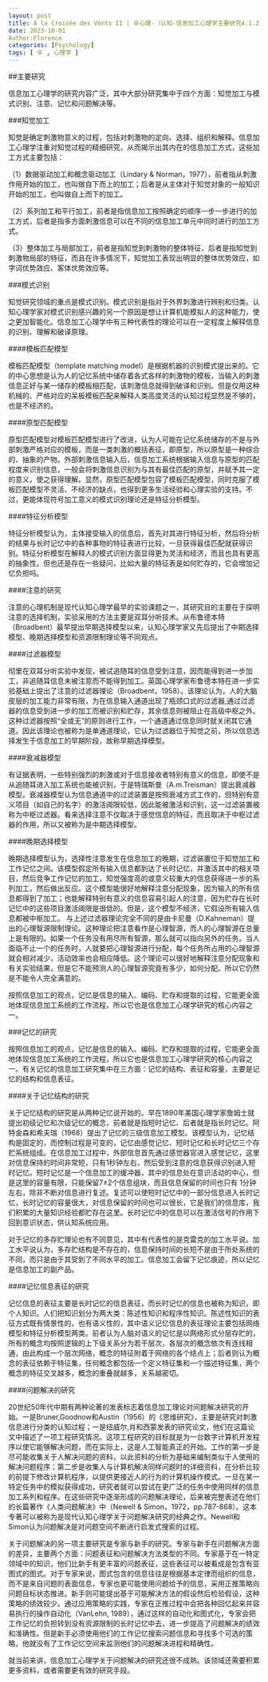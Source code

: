 ```yaml
---
layout: post
title: A la Croisée des Vents II | 伞心理-（认知-信息加工心理学主要研究4.1.2）
date: 2023-10-01
Author:Florence
categories: [Psychology]
tags: [ 伞 , 心理学 ]
---
```


##主要研究

信息加工心理学的研究内容广泛，其中大部分研究集中于四个方面：知觉加工与模式识别、注意、记忆和问题解决等。

###知觉加工

知觉是确定刺激物意义的过程，包括对刺激物的定向、选择、组织和解释。信息加工心理学注重对知觉过程的精细研究，从而揭示出其内在的信息加工方式，这些加工方式主要包括：

（1）数据驱动加工和概念驱动加工（Lindary & Norman，1977），前者指从刺激作用开始的加工，也叫做自下而上的加工；后者是从主体对于知觉对象的一般知识开始的加工，也叫做自上而下的加工。

（2）系列加工和平行加工，前者是指信息加工按照确定的顺序一步一步进行的加工方式，后者是指多方面刺激信息可以在不同的信息加工单元中同时进行的加工方式。

（3）整体加工与局部加工，前者是指知觉到刺激物的整体特征，后者是指知觉到刺激物局部的特征，而且在许多情况下，知觉加工表现出明显的整体优势效应，如字词优势效应、客体优势效应等。

###模式识别

知觉研究领域的重点是模式识别。模式识别是指对于外界刺激进行辨别和归类。认知心理学家对模式识别感兴趣的另一个原因是想让计算机能模拟人的这种能力，使之更加智能化。信息加工心理学中有三种代表性的理论可以在一定程度上解释信息的识别、理解和破译原理。

####模板匹配模型

模板匹配模型（template matching model）是根据机器的识别模式提出来的。它的中心思想是认为人的记忆系统中储存着各式各样的刺激物的模板，当输入的刺激信息正好与某一储存的模板相匹配，该刺激信息就得到破译和识别。但是仅用这种机械的、严格对应的呆板模板匹配来解释人类高度灵活的认知过程显然是不够的，也是不经济的。

####原型匹配模型

原型匹配模型对模板匹配模型进行了改进，认为人可能在记忆系统储存的不是与外部刺激严格对应的模板，而是一类刺激的概括表征，即原型，所以原型是一种综合的、抽象的产物。外部刺激信息输入后，信息加工系统根据输入信息与原型的匹配程度来识别信息，一般会将刺激信息识别为与其有最佳匹配的原型，并赋予其一定的意义，使之获得理解。显然，原型匹配模型包容了模板匹配模型，同时克服了模板匹配模型不灵活、不经济的缺点，也得到更多生活经验和心理实验的支持。不过，更能体现符号加工意义的模式识别理论还是特征分析模型。

####特征分析模型

特征分析模型认为，主体接受输入的信息后，首先对其进行特征分析，然后将分析的结果与长时记忆中的各种事物的特征表进行比较，一旦获得最佳匹配就获得识别。特征分析模型在解释人的模式识别方面显得更为灵活和经济，而且也具有更高的抽象性。但也还是存在一些疑问，比如大量的特征表是如何贮存的，它会增加记忆负担吗。

####注意的研究

注意的心理机制是现代认知心理学最早的实验课题之一，其研究目的主要在于探明注意的选择机制，实验采用的方法主要是双耳分听技术。从布鲁德本特（Broadbent）最早提出早期选择模型以来，认知心理学家又先后提出了中期选择模型、晚期选择模型和资源限制理论等不同观点。

####过滤器模型

彻里在双耳分听实验中发现，被试追随耳的信息受到注意，因而能得到进一步加工，非追随耳信息未被注意而不能得到加工。英国心理学家布鲁德本特在进一步实验基础上提出了注意的过滤器理论（Broadbent，1958）。该理论认为，人的大脑皮层的加工能力非常有限，为在信息输入通道出现了瓶颈口式的过滤器,通过过滤器的信息受到进一步的加工而被识别和贮存，其余信息则被阻止在高级中枢之外。这种过滤器按照“全或无”的原则进行工作，一个通道通过信息同时就关闭其它通道。因此该理论也被称为是单通道理论，它认为过滤器位于知觉之前，所以信息选择发生于信息加工的早期阶段，故称早期选择模型。

####衰减器模型

有证据表明，一些特别强烈的刺激或对于信息接收者特别有意义的信息，即使不是从追随耳进入加工系统也能被识别，于是特瑞斯曼（A.m.Treisman）提出衰减器模型。衰减器模型认为信息通道中的过滤装置是按照衰减方式工作的，但特别有意义项目（如自己的名字）的激活阈限较低，因此能被激活和识别，这一过滤装置被称为中枢过滤器。看来选择注意不仅取决于感觉信息的特征，而且取决于中枢过滤器的作用，所以又被称为是中期选择模型。

####晚期选择模型

晚期选择模型认为，选择性注意发生在信息加工的晚期，过滤装置位于知觉加工和工作记忆之间。该模型假定所有输入信息都到达了长时记忆，并激活其中的相关项目，然后竞争工作记忆的加工，知觉强度高的或意义较重大的信息获得进一步的系列加工，然后做出反应。这个模型能很好地解释注意分配现象，因为输入的所有信息都得到了加工；也能解释特别有意义的信息容易引起人的注意，因为贮存在长时记忆中的这些项目激活阈限是很低的。但是，这个模型不经济，它假设所有输入信息都被中枢加工。
与上述过滤器理论完全不同的是由卡尼曼（D.Kahneman）提出的心理智源限制理论。这种理论把注意看作是心理智源，而人的心理智源在总量上是有限的。如果一个任务没有用尽所有智源，那么就可以指向另外的任务。当人面临不止一个的任务时，人就要把心理智源进行分配，每个任务所占用的心理智源就会相对减少，活动效率也会相应降低。这个理论可以很好地解释注意分配现象和有关实验结果，但是它不能预测人的心理智源究竟有多少，如何分配。所以它仍然是不能令人完全满意的。

按照信息加工的观点，记忆是信息的输入、编码、贮存和提取的过程，它能更全面地体现信息加工系统的工作流程，所以它也是信息加工心理学研究的核心内容之一。

###记忆的研究

按照信息加工的观点，记忆是信息的输入、编码、贮存和提取的过程，它能更全面地体现信息加工系统的工作流程，所以它也是信息加工心理学研究的核心内容之一。有关记忆的信息加工研究集中在三方面：记忆的结构、表征和容量，主要是记忆的结构和信息表征。

####关于记忆结构的研究

关于记忆结构的研究是从两种记忆说开始的。早在1890年美国心理学家詹姆士就提出初级记忆和次级记忆的概念，前者就是指短时记忆、后者就是指长时记忆。阿特金森和希夫瑞（1968）提出了记忆的三级信息加工模型。该模型认为，记忆结构是固定的，而控制过程是可变的，记忆由感觉记忆、短时记忆和长时记忆三个存贮系统组成。在信息加工过程中，外部信息首先通过感觉器官进入感觉记忆，这里对信息保持的时间非常短，只有1秒钟左右，然后受到注意的信息获得识别进入短时记忆。短时记忆是一个信息加工的缓冲器，其中的信息处在意识活动的中心，但是这里的容量有限，只能保留7±2个信息组块，而且信息保留的时间也只有 1分钟左右，除非不断对信息进行复述。复述可以使短时记忆中的一部分信息进入长时记忆，长时记忆的容量很大，对信息保留的时间也可以很长，它是我们的信息库，我们积累的大量知识经验都贮存在这里。长时记忆中的信息可以在激活信号的作用下回到意识状态，供认知系统应用。

对于记忆的多存贮理论也有不同意见，其中有代表性的是克雷克的加工水平说。加工水平说认为，多存贮结构是不存在的，信息保持时间的长短不是由于所处系统的不同，而只是由于其受到了不同水平的加工。信息加工会留下记忆痕迹，所以记忆是信息加工的副产品。

####记忆信息表征的研究

记忆信息的表征主要是长时记忆的信息表征，而长时记忆的信息也被称为知识，即个人知识。人们把知识划分为两大类：陈述性知识和程序性知识。陈述性知识的表征方式既有情景性的，也有语义性的，其中语义记忆信息的表征理论主要包括网络模型和特征分析模型两类。前者认为人脑对语义的记忆是以网络形式分层存贮的，所有的概念均按照逻辑的上下级关系分为若干层次，各层次的概念依次有连线相通，由此构成一个层次网络，概念的特征附着于网络的各个结点上；后者则认为概念的表征依赖于特征集，任何概念都包括一个定义特征集和一个描述特征集，两个概念的特征交叉越多，概念的重叠就越多，关系越密切。

####问题解决的研究

20世纪50年代中期有两种论著的发表标志着信息加工理论对问题解决研究的开始。一是Bruner,Goodnow和Austin（1956）的《思维研究》，主要是研究对刺激信息进行分类的认知过程；一是纽威尔,肖和西蒙发表的研究论文，他们在这篇论文中描述了一项工程研究情况。这项工程研究的目标就是为一台数字计算机开发程序以使它能够解决问题，而在实际上，这是人工智能真正的开始。工作的第一步是尽可能收集关于人解决问题的资料，以此资料的分析为基础来编制类似于人使用的解决问题程序；第二步是收集人与计算机解决同样问题时的详细资料，在分析比较的前提下修改计算机程序，以提供更接近人的行为的计算机操作模式。一旦在某一特定任务中的模拟获得成功，研究者就可以尝试在更广泛的任务中使用同样的信息加工系列和程序。在这些研究中逐渐形成的问题解决理论，后来被完整表述在他们的长篇著作《人类问题解决》中（Newell & Simon，1972，pp.787-868）。这本专著可以被称为是现代认知心理学关于问题解决研究的经典之作。Newell和Simon认为问题解决是对问题空间不断进行启发式搜索的过程。

关于问题解决的另一项主要研究是专家与新手的研究。专家与新手在问题解决方面的差异，主要两个方面：问题表征和问题解决方法类型的不同。专家基于在一特定领域中的知识，他们比新手有更丰富的问题表征，这些表征可以被看成是包含有亚图式的图式。对于专家来说，图式包含的信息往往是根据基本定律而组织的信息，而不是来自问题的表面信息，专家也更可能使用问题给予的信息，采用正推策略向问题目标状态推进。新手则可能提出基于可能解决方法的假设然后检验假设，这种策略的绩效较少。通过应用策略的实践，专家在正推过程中会把各种回忆起来并容易执行的操作自动化（VanLehn, 1989），通过这样的自动化和图式化，专家会把工作记忆的负担转到没有资源限制的长时记忆中去，进一步提高了问题解决的绩效和准确性。但是新手必须使用他们的工作记忆搜索问题信息和寻找多个可选的策略，他就没有了工作记忆空间来监测他们的问题解决进程和精确性。

就当前来讲，信息加工心理学关于问题解决的研究还很不成熟。该领域还需要积累更多资料，或者需要更有效的研究手段。
